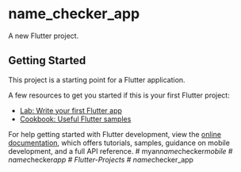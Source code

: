 # name_checker_app

A new Flutter project.

## Getting Started

This project is a starting point for a Flutter application.

A few resources to get you started if this is your first Flutter project:

- [Lab: Write your first Flutter app](https://docs.flutter.dev/get-started/codelab)
- [Cookbook: Useful Flutter samples](https://docs.flutter.dev/cookbook)

For help getting started with Flutter development, view the
[online documentation](https://docs.flutter.dev/), which offers tutorials,
samples, guidance on mobile development, and a full API reference.
#   m y a n _ n a m e _ c h e c k e r _ m o b i l e  
 #   n a m e _ c h e c k e r _ a p p  
 #   F l u t t e r - P r o j e c t s  
 #   n a m e _ c h e c k e r _ a p p  
 